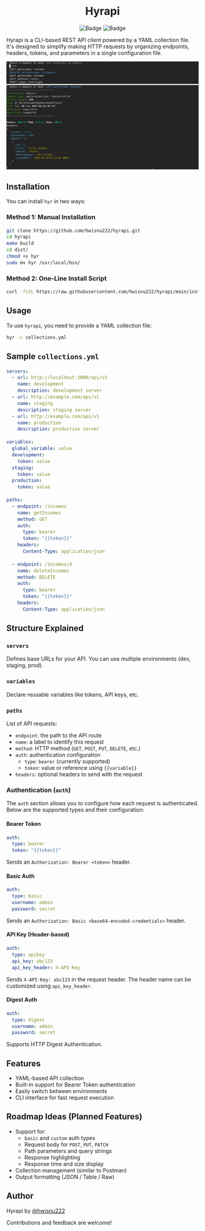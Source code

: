 <div align="center">
  <h1>Hyrapi</h1>
  <div align="center">
    <img src="https://img.shields.io/badge/CLI-Rest%20API-green?style=flat-square" alt="Badge">
    <img src="https://img.shields.io/badge/Version-v1.3.0-orange?style=flat-square" alt="Badge">
  </div>
</div>

Hyrapi is a CLI-based REST API client powered by a YAML collection file. It's designed to simplify making HTTP requests by organizing endpoints, headers, tokens, and parameters in a single configuration file.

![path](./assets/path-list.png)
![request](./assets/request.png)

## Installation

You can install `hyr` in two ways:

### Method 1: Manual Installation

```bash
git clone https://github.com/hwisnu222/hyrapi.git
cd hyrapi
make build
cd dist/
chmod +x hyr
sudo mv hyr /usr/local/bin/
```

### Method 2: One-Line Install Script

```bash
curl -fsSL https://raw.githubusercontent.com/hwisnu222/hyrapi/main/install.sh | sh
```

## Usage

To use `hyrapi`, you need to provide a YAML collection file:

```bash
hyr -c collections.yml
```

## Sample `collections.yml`

```yaml
servers:
  - url: http://localhost:3000/api/v1
    name: development
    description: development server
  - url: http://example.com/api/v1
    name: staging
    description: staging server
  - url: http://example.com/api/v1
    name: production
    description: production server

variables:
  global_variable: value
  development:
    token: value
  staging:
    token: value
  production:
    token: value

paths:
  - endpoint: /incomes
    name: getIncomes
    method: GET
    auth:
      type: bearer
      token: "{{token}}"
    headers:
      Content-Type: application/json

  - endpoint: /incomes/4
    name: deleteIncomes
    method: DELETE
    auth:
      type: bearer
      token: "{{token}}"
    headers:
      Content-Type: application/json
```

## Structure Explained

### `servers`

Defines base URLs for your API. You can use multiple environments (dev, staging, prod).

### `variables`

Declare reusable variables like tokens, API keys, etc.

### `paths`

List of API requests:

- `endpoint`: the path to the API route
- `name`: a label to identify this request
- `method`: HTTP method (`GET`, `POST`, `PUT`, `DELETE`, etc.)
- `auth`: authentication configuration
  - `type`: `bearer` (currently supported)
  - `token`: value or reference using `{{variable}}`
- `headers`: optional headers to send with the request

### Authentication (`auth`)

The `auth` section allows you to configure how each request is authenticated. Below are the supported types and their configuration:

#### Bearer Token

```yaml
auth:
  type: bearer
  token: "{{token}}"
```

Sends an `Authorization: Bearer <token>` header.

#### Basic Auth

```yaml
auth:
  type: basic
  username: admin
  password: secret
```

Sends an `Authorization: Basic <base64-encoded-credentials>` header.

#### API Key (Header-based)

```yaml
auth:
  type: apikey
  api_key: abc123
  api_key_header: X-API-Key
```

Sends `X-API-Key: abc123` in the request header. The header name can be customized using `api_key_header`.

#### Digest Auth

```yaml
auth:
  type: digest
  username: admin
  password: secret
```

Supports HTTP Digest Authentication.

## Features

- YAML-based API collection
- Built-in support for Bearer Token authentication
- Easily switch between environments
- CLI interface for fast request execution

## Roadmap Ideas (Planned Features)

- Support for:
  - `basic` and `custom` auth types
  - Request body for `POST`, `PUT`, `PATCH`
  - Path parameters and query strings
  - Response highlighting
  - Response time and size display
- Collection management (similar to Postman)
- Output formatting (JSON / Table / Raw)

## Author

Hyrapi by [@hwisnu222](https://github.com/hwisnu222)

Contributions and feedback are welcome!
